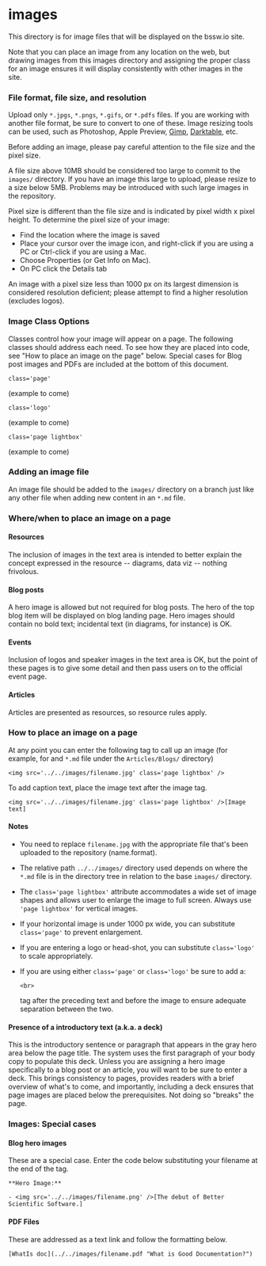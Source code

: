 # images

This directory is for image files that will be displayed on the bssw.io site.

Note that you can place an image from any location on the web, but drawing images from this images directory and assigning the proper class for an image ensures it will display consistently with other images in the site.

### File format, file size, and resolution

Upload only `*.jpgs`, `*.pngs`, `*.gifs`, or `*.pdfs` files. If you are working with another file format, be sure to convert to one of these. Image resizing tools can be used, such as Photoshop, Apple Preview, [Gimp](https://www.gimp.org/downloads/), [Darktable](http://www.darktable.org), etc.

Before adding an image, please pay careful attention to the file size and the pixel size.

A file size above 10MB should be considered too large to commit to the `images/` directory. If you have an image this large to upload, please resize to a size below 5MB. Problems may be introduced with such large images in the repository.

Pixel size is different than the file size and is indicated by pixel width x pixel height. To determine the pixel size of your image:

* Find the location where the image is saved
* Place your cursor over the image icon, and right-click if you are using a PC or Ctrl-click if you are using a Mac.
* Choose Properties (or Get Info on Mac).
* On PC click the Details tab

An image with a pixel size less than 1000 px on its largest dimension is considered resolution deficient; please attempt to find a higher resolution (excludes logos).

### Image Class Options

Classes control how your image will appear on a page. The following classes should address each need. To see how they are placed into code, see "How to place an image on the page" below. Special cases for Blog post images and PDFs are included at the bottom of this document.

```
class='page'
```

(example to come)

```
class='logo'
```

(example to come)

```
class='page lightbox'
```

(example to come)

### Adding an image file

An image file should be added to the `images/` directory on a branch just like any other file when adding new content in an `*.md` file.

### Where/when to place an image on a page

#### Resources

The inclusion of images in the text area is intended to better explain the concept expressed in the resource -- diagrams, data viz --  nothing frivolous.

#### Blog posts

A hero image is allowed but not required for blog posts. The hero of the top blog item will be displayed on blog landing page. Hero images should contain no bold text; incidental text (in diagrams, for instance) is OK.

#### Events

Inclusion of logos and speaker images in the text area is OK, but the point of these pages is to give some detail and then pass users on to the official event page.

#### Articles

Articles are presented as resources, so resource rules apply.

### How to place an image on a page

At any point you can enter the following tag to call up an image (for example, for and `*.md` file under the `Articles/Blogs/` directory)

```
<img src='../../images/filename.jpg' class='page lightbox' />
```

To add caption text, place the image text after the image tag.

```
<img src='../../images/filename.jpg' class='page lightbox' />[Image text]
```

#### Notes

* You need to replace `filename.jpg` with the appropriate file that's been uploaded to the repository (name.format).
* The relative path `../../images/` directory used depends on where the `*.md` file is in the directory tree in relation to the base `images/` directory.
* The `class='page lightbox'` attribute accommodates a wide set of image shapes and allows user to enlarge the image to full screen. Always use `'page lightbox'` for vertical images.
* If your horizontal image is under 1000 px wide, you can substitute `class='page'` to prevent enlargement.
* If you are entering a logo or head-shot, you can substitute `class='logo'` to scale appropriately.
* If you are using either `class='page'` or `class='logo'` be sure to add a:

  ```
  <br> 
  ```

  tag after the preceding text and before the image to ensure adequate separation between the two.

#### Presence of a introductory text (a.k.a. a deck)

This is the introductory sentence or paragraph that appears in the gray hero area below the page title. The system uses the first paragraph of your body copy to populate this deck. Unless you are assigning a hero image specifically to a blog post or an article, you will want to be sure to enter a deck. This brings consistency to pages, provides readers with a brief overview of what's to come, and importantly, including a deck ensures that page images are placed below the prerequisites. Not doing so "breaks" the page.

### Images: Special cases

#### Blog hero images

These are a special case. Enter the code below substituting your filename at the end of the tag.

```
**Hero Image:**
 
- <img src='../../images/filename.png' />[The debut of Better Scientific Software.]
```

#### PDF Files

These are addressed as a text link and follow the formatting below.

```
[WhatIs doc](../../images/filename.pdf "What is Good Documentation?")
```
